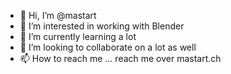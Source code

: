 - 👋 Hi, I’m @mastart
- 👀 I’m interested in working with Blender
- 🌱 I’m currently learning a lot
- 💞️ I’m looking to collaborate on a lot as well
- 📫 How to reach me ... reach me over mastart.ch

<!---
tropoppel/tropoppel is a ✨ special ✨ repository because its `README.md` (this file) appears on your GitHub profile.
You can click the Preview link to take a look at your changes.
--->

